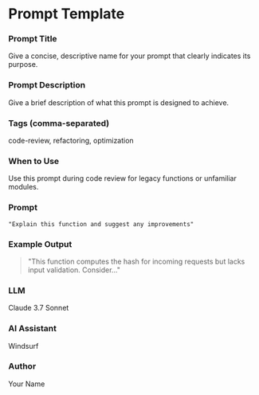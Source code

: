 # Prompt Template

### Prompt Title
Give a concise, descriptive name for your prompt that clearly indicates its purpose.

### Prompt Description
Give a brief description of what this prompt is designed to achieve.

### Tags (comma-separated)
code-review, refactoring, optimization

### When to Use
Use this prompt during code review for legacy functions or unfamiliar modules.

### Prompt
```text
"Explain this function and suggest any improvements"
```

### Example Output
> "This function computes the hash for incoming requests but lacks input validation. Consider..."

### LLM
Claude 3.7 Sonnet

### AI Assistant
Windsurf

### Author
Your Name
